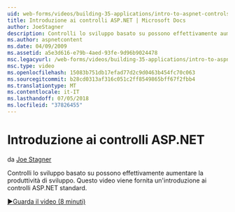 ```yaml
---
uid: web-forms/videos/building-35-applications/intro-to-aspnet-controls
title: Introduzione ai controlli ASP.NET | Microsoft Docs
author: JoeStagner
description: Controlli lo sviluppo basato su possono effettivamente aumentare la produttività di sviluppo. Questo video viene fornita un'introduzione ai controlli ASP.NET standard.
ms.author: aspnetcontent
ms.date: 04/09/2009
ms.assetid: a5e3d616-e79b-4aed-93fe-9d96b9024478
msc.legacyurl: /web-forms/videos/building-35-applications/intro-to-aspnet-controls
msc.type: video
ms.openlocfilehash: 15083b751db17efad77d2c9d0463b454fc70c063
ms.sourcegitcommit: b28cd0313af316c051c2ff8549865bff67f2fbb4
ms.translationtype: MT
ms.contentlocale: it-IT
ms.lasthandoff: 07/05/2018
ms.locfileid: "37826455"
---
```

<a name="intro-to-aspnet-controls"></a>Introduzione ai controlli ASP.NET
====================
da [Joe Stagner](https://github.com/JoeStagner)

Controlli lo sviluppo basato su possono effettivamente aumentare la produttività di sviluppo. Questo video viene fornita un'introduzione ai controlli ASP.NET standard.

[&#9654;Guarda il video (8 minuti)](https://channel9.msdn.com/Blogs/ASP-NET-Site-Videos/intro-to-aspnet-controls)
